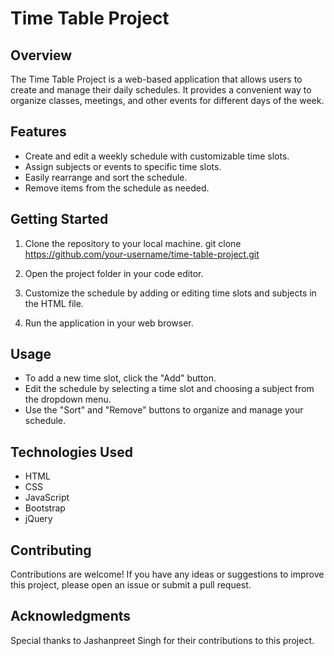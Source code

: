 # Time Table Project

## Overview

The Time Table Project is a web-based application that allows users to create and manage their daily schedules. It provides a convenient way to organize classes, meetings, and other events for different days of the week.

## Features

- Create and edit a weekly schedule with customizable time slots.
- Assign subjects or events to specific time slots.
- Easily rearrange and sort the schedule.
- Remove items from the schedule as needed.

## Getting Started

1. Clone the repository to your local machine. git clone https://github.com/your-username/time-table-project.git

2. Open the project folder in your code editor.

3. Customize the schedule by adding or editing time slots and subjects in the HTML file.

4. Run the application in your web browser.

## Usage

- To add a new time slot, click the "Add" button.
- Edit the schedule by selecting a time slot and choosing a subject from the dropdown menu.
- Use the "Sort" and "Remove" buttons to organize and manage your schedule.

## Technologies Used

- HTML
- CSS
- JavaScript
- Bootstrap
- jQuery

## Contributing

Contributions are welcome! If you have any ideas or suggestions to improve this project, please open an issue or submit a pull request.

## Acknowledgments

Special thanks to Jashanpreet Singh for their contributions to this project.


